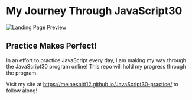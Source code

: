 # My Journey Through JavaScript30

![Landing Page Preview](https://user-images.githubusercontent.com/59749085/98467441-4e2eae00-21a3-11eb-9663-86965a6abae7.png)

## Practice Makes Perfect!
In an effort to practice JavaScript every day, I am making my way through the JavaScript30 program online! This repo will hold my progress through the program.

Visit my site at https://melnesbitt12.github.io/JavaScript30-practice/ to follow along!
